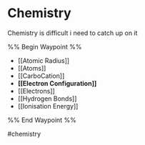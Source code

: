 # Chemistry 

Chemistry is difficult
i need to catch up on it

%% Begin Waypoint %%
- [[Atomic Radius]]
- [[Atoms]]
- [[CarboCation]]
- **[[Electron Configuration]]**
- [[Electrons]]
- [[Hydrogen Bonds]]
- [[Ionisation Energy]]

%% End Waypoint %%

#chemistry